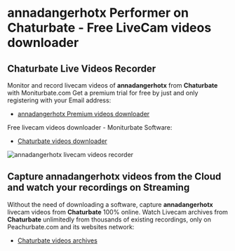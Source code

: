 # annadangerhotx Performer on Chaturbate - Free LiveCam videos downloader

## Chaturbate Live Videos Recorder

Monitor and record livecam videos of **annadangerhotx** from **Chaturbate** with Moniturbate.com
Get a premium trial for free by just and only registering with your Email address:
* [annadangerhotx Premium videos downloader](https://moniturbate.com/request-demo-licence-key.html)

Free livecam videos downloader - Moniturbate Software:
* [Chaturbate videos downloader](https://moniturbate.com/moniturbate-download-software.html)

![annadangerhotx livecam videos recorder](https://peachurnet.com/templates/moniturbate-software.png)


## Capture annadangerhotx videos from the Cloud and watch your recordings on Streaming

Without the need of downloading a software, capture **annadangerhotx** livecam videos from **Chaturbate** 100% online.
Watch Livecam archives from **Chaturbate** unlimitedly from thousands of existing recordings, only on Peachurbate.com and its websites network:
* [Chaturbate videos archives](https://peachurnet.com/)